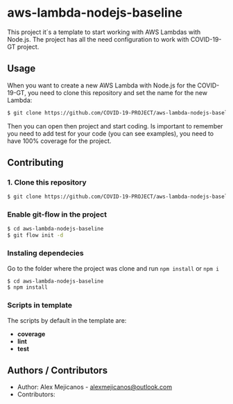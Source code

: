 # aws-lambda-nodejs-baseline

This project it´s a template to start working with AWS Lambdas with Node.js. The project has all the need configuration to work with COVID-19-GT project.

## Usage

When you want to create a new AWS Lambda with Node.js for the COVID-19-GT, you need to clone this repository and set the name for the new Lambda:

```bash
$ git clone https://github.com/COVID-19-PROJECT/aws-lambda-nodejs-baseline.git <New Lambda>
```

Then you can open then project and start coding. Is important to remember you need to add test for your code (you can see examples), you need to have 100% coverage for the project.

## Contributing

### 1. Clone this repository

```bash
$ git clone https://github.com/COVID-19-PROJECT/aws-lambda-nodejs-baseline.git
```

### Enable git-flow in the project
```bash
$ cd aws-lambda-nodejs-baseline
$ git flow init -d
```

### Instaling dependecies

Go to the folder where the project was clone and run `npm install` or `npm i`

```bash
$ cd aws-lambda-nodejs-baseline
$ npm install
```

### Scripts in template

The scripts by default in the template are:

* **coverage**
* **lint**
* **test**

## Authors / Contributors

- Author: Alex Mejicanos - <alexmejicanos@outlook.com>
- Contributors:

